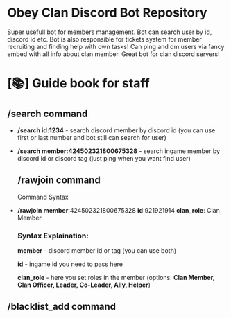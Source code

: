 <h1>Obey Clan Discord Bot Repository</h1>

<p>Super usefull bot for members management. Bot can search user by id, discord id etc. Bot is also responsible for tickets system for member recruiting and finding help with own tasks! Can ping and dm users via fancy embed with all info about clan member. Great bot for clan discord servers!</p>

<h1>[📚] Guide book for staff</h1>

<h2>/search command</h2>
  <ul>
    <li><b>/search id:1234</b> - search discord member by discord id (you can use first or last number and bot still can search for user)</li>
    <p></p>
    <li><b>/search member:424502321800675328</b> - search ingame member by discord id or discord tag (just ping when you want find user)</li>
  </ul>
<ul>
  <h2>/rawjoin command</h2>
    <p>Command Syntax</p>
    <li><b>/rawjoin</b> <b>member</b>:424502321800675328 <b>id</b>:921921914 <b>clan_role</b>: Clan Member</li>
  <h3>Syntax Explaination:</h3>
    <p><b>member</b> - discord member id or tag (you can use both)</p>
    <p><b>id</b> - ingame id you need to pass here</p>
    <p><b>clan_role</b> - here you set roles in the member (options: <b>Clan Member, Clan Officer, Leader, Co-Leader, Ally, Helper</b>)</p>
</ul>
<h2>/blacklist_add command</h2>

